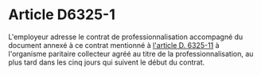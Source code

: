 # Article D6325-1

L'employeur adresse le contrat de professionnalisation accompagné du document annexé à ce contrat mentionné à [l'article D. 6325-11][1] à l'organisme paritaire collecteur agréé au titre de la professionnalisation, au plus tard dans les cinq jours qui suivent le début du contrat.

 [1]: /affichCodeArticle.do?cidTexte=LEGITEXT000006072050&idArticle=LEGIARTI000018498332&dateTexte=&categorieLien=cid